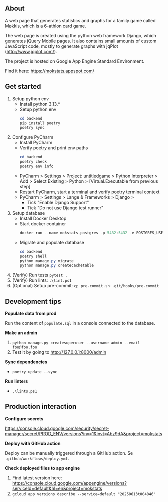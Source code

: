 ## About

A web page that generates statistics and graphs for a family game called Møkkis, which is a 6-athlon card game.

The web page is created using the python web framework Django, which generates jQuery Mobile pages. It also contains small amounts of custom JavaScript code, mostly to generate graphs with jqPlot (http://www.jqplot.com/).

The project is hosted on Google App Engine Standard Environment.

Find it here: https://mokstats.appspot.com/


## Get started

1. Setup python env
   - Install python 3.13.*
   - Setup python env
     ``` powershell
     cd backend
     pip install poetry
     poetry sync
     ```
2. Configure PyCharm
   - Install PyCharm
   - Verify poetry and print env paths
     ``` powershell
     cd backend
     poetry check
     poetry env info
     ```
   - PyCharm > Settings > Project: untitledgame > Python Interpreter > Add > Select Existing > Python > [Virtual.Executable from previous step]
   - Restart PyCharm, start a terminal and verify poetry terminal context
   - PyCharm > Settings > Lange & Frameworks > Django > 
     - Tick "Enable Django Support"
     - Tick "Do not use Django test runner"
3. Setup database
   - Install Docker Desktop
   - Start docker container
     ``` powershell
     docker run --name mokstats-postgres -p 5432:5432 -e POSTGRES_USER=mokstats -e POSTGRES_PASSWORD=mokstats -e POSTGRES_DB=mokstats -d postgres:17
     ```
   - Migrate and populate database
     ``` powershell
     cd backend
     poetry shell
     python manage.py migrate
     python manage.py createcachetable
     ```
4. (Verify) Run tests `pytest .`
5. (Verify) Run lints: `.\lint.ps1`
6. (Optional) Setup pre-commit: `cp pre-commit.sh .git/hooks/pre-commit`


## Development tips

**Populate data from prod**

Run the content of `populate.sql` in a console connected to the database.

**Make an admin**

1. `python manage.py createsuperuser --username admin --email foo@foo.foo`
2. Test it by going to http://127.0.0.1:8000/admin

**Sync dependencies**

- `poetry update --sync`

**Run linters**

- `.\lints.ps1`


## Production interaction

**Configure secrets**

https://console.cloud.google.com/security/secret-manager/secret/PROD_ENV/versions?inv=1&invt=Abz9dA&project=mokstats

**Deploy with GitHub action**

Deploy can be manually triggered through a GitHub action. Se `.github/workflows/deploy.yml`.

**Check deployed files to app engine**

1. Find latest version here: https://console.cloud.google.com/appengine/versions?serviceId=default&hl=en&project=mokstats
2. `gcloud app versions describe --service=default "20250613t004846"`
